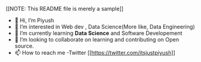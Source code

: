[[NOTE: This README file is merely a sample]]

- 👋 Hi, I’m Piyush
- 👀 I’m interested in Web dev , Data Science(More like, Data Engineering)
- 🌱 I’m currently learning <strong>Data Science</strong> and Software Developement
- 💞️ I’m looking to collaborate on learning and contributing on Open source.
- 📫 How to reach me 
        -Twitter [[https://twitter.com/itsjustpiyush]]

<!---
itsjustpiyush/itsjustpiyush is a ✨ special ✨ repository because its `README.md` (this file) appears on your GitHub profile.
You can click the Preview link to take a look at your changes.
--->
